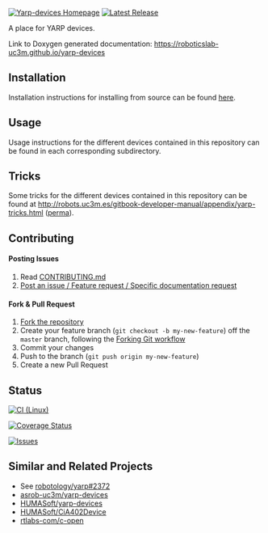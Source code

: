 [![Yarp-devices Homepage](https://img.shields.io/badge/yarp-devices-orange.svg)](http://robots.uc3m.es/dox-yarp-devices) [![Latest Release](https://img.shields.io/github/tag/roboticslab-uc3m/yarp-devices.svg?label=Latest%20Release)](https://github.com/roboticslab-uc3m/yarp-devices/tags)

A place for YARP devices.

Link to Doxygen generated documentation: https://roboticslab-uc3m.github.io/yarp-devices

## Installation

Installation instructions for installing from source can be found [here](doc/yarp-devices-install.md).

## Usage

Usage instructions for the different devices contained in this repository can be found in each corresponding subdirectory.

## Tricks

Some tricks for the different devices contained in this repository can be found at http://robots.uc3m.es/gitbook-developer-manual/appendix/yarp-tricks.html ([perma](https://github.com/roboticslab-uc3m/developer-manual/blob/125713ab4c1b7b1eeefee68366d2494ad981b8bd/appendix/yarp-tricks.md)).

## Contributing

#### Posting Issues

1. Read [CONTRIBUTING.md](CONTRIBUTING.md)
2. [Post an issue / Feature request / Specific documentation request](https://github.com/roboticslab-uc3m/yarp-devices/issues)

#### Fork & Pull Request

1. [Fork the repository](https://github.com/roboticslab-uc3m/yarp-devices/fork)
2. Create your feature branch (`git checkout -b my-new-feature`) off the `master` branch, following the [Forking Git workflow](https://www.atlassian.com/git/tutorials/comparing-workflows/forking-workflow)
3. Commit your changes
4. Push to the branch (`git push origin my-new-feature`)
5. Create a new Pull Request

## Status

[![CI (Linux)](https://github.com/roboticslab-uc3m/yarp-devices/workflows/Continuous%20Integration/badge.svg)](https://github.com/roboticslab-uc3m/yarp-devices/actions)

[![Coverage Status](https://coveralls.io/repos/roboticslab-uc3m/yarp-devices/badge.svg)](https://coveralls.io/r/roboticslab-uc3m/yarp-devices)

[![Issues](https://img.shields.io/github/issues/roboticslab-uc3m/yarp-devices.svg?label=Issues)](https://github.com/roboticslab-uc3m/yarp-devices/issues)

## Similar and Related Projects

- See [robotology/yarp#2372](https://github.com/robotology/yarp/issues/2372)
- [asrob-uc3m/yarp-devices](https://github.com/asrob-uc3m/yarp-devices)
- [HUMASoft/yarp-devices](https://github.com/HUMASoft/yarp-devices)
- [HUMASoft/CiA402Device](https://github.com/HUMASoft/CiA402Device)
- [rtlabs-com/c-open](https://github.com/rtlabs-com/c-open)
